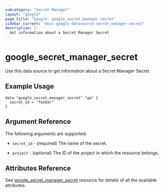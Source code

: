 ```yaml
---
subcategory: "Secret Manager"
layout: "google"
page_title: "Google: google_secret_manager_secret"
sidebar_current: "docs-google-datasource-secret-manager-secret"
description: |-
  Get information about a Secret Manager Secret
---
```


# google\_secret\_manager\_secret

Use this data source to get information about a Secret Manager Secret

## Example Usage 


```hcl
data "google_secret_manager_secret" "qa" {
  secret_id = "foobar"
}
```

## Argument Reference

The following arguments are supported:

* `secret_id` - (required) The name of the secret.

* `project` - (optional) The ID of the project in which the resource belongs.

## Attributes Reference
See [google_secret_manager_secret](https://registry.terraform.io/providers/hashicorp/google/latest/docs/resources/secret_manager_secret) resource for details of all the available attributes.
